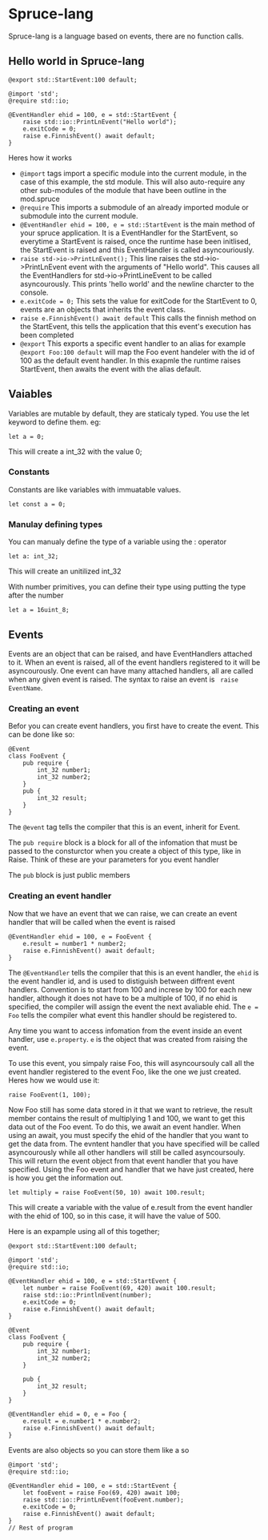 # Spruce-lang
Spruce-lang is a language based on events, there are no function calls.
## Hello world in Spruce-lang
```spruce
@export std::StartEvent:100 default;

@import 'std';
@require std::io;

@EventHandler ehid = 100, e = std::StartEvent {
    raise std::io::PrintLnEvent("Hello world");
    e.exitCode = 0;
    raise e.FinnishEvent() await default;
}
```

Heres how it works
- `@import` tags import a specific module into the current module, in the case of this example, the std module. This will also auto-require any other sub-modules of 
the module that have been outline in the mod.spruce
- `@require` This imports a submodule of an already imported module or submodule into the current module.
- `@EventHandler ehid = 100, e = std::StartEvent` is the main method of your spruce application. It is a EventHandler for the StartEvent, so everytime a StartEvent 
is 
raised, once the runtime hase been initlised, the StartEvent is raised and this EventHandler is called asyncouriously.
- `raise std->io->PrintLnEvent();` This line raises the std->io->PrintLnEvent event with the arguments of "Hello world". This causes all the EventHandlers for 
std->io->PrintLineEvent to be called 
asyncourously. This prints 'hello world' and the newline charcter to the console.
- `e.exitCode = 0;` This sets the value for exitCode for the StartEvent to 0, events are an objects that inherits the event class.
- `raise e.FinnishEvent() await default` This calls the finnish method on the StartEvent, this tells the application that this event's execution has been completed
- `@export` This exports a specific event handler to an alias for example `@export Foo:100 default` will map the Foo event handeler with the id of 100 as the 
default event handler. In this exapmle the runtime raises StartEvent, then awaits the event with the alias default.

## Vaiables 
Variables are mutable by default, they are staticaly typed. You use the let keyword to define them. eg:
```spruce
let a = 0;
```
This will create a int_32 with the value 0;

### Constants
Constants are like variables with immuatable values.
```spruce
let const a = 0;
```

### Manulay defining types
You can manualy define the type of a variable using the : operator
```spruce
let a: int_32;
```
This will create an unitilized int_32

With number primitives, you can define their type using putting the type after the number
```spruce
let a = 16uint_8;
```

## Events
Events are an object that can be raised, and have EventHandlers attached to it. When an event is raised, all of the event handlers registered to it will be 
asyncourously. One event can have many attached handlers, all are called when any given event is raised. The syntax to raise an event is ` raise EventName`.

### Creating an event
Befor you can create event handlers, you first have to create the event. This can be done like so:
```spruce
@Event
class FooEvent {
    pub require {
        int_32 number1;
        int_32 number2;
    }
    pub {
        int_32 result;
    }
}
```

The `@event` tag tells the compiler that this is an event, inherit for Event.

The `pub require` block is a block for all of the infomation that must be passed to the consturctor when you create a object of this type, like in Raise. Think 
of these are your parameters for you event handler

The `pub` block is just public members

### Creating an event handler
Now that we have an event that we can raise, we can create an event handler that will be called when the event is raised
```spruce
@EventHandler ehid = 100, e = FooEvent {
    e.result = number1 * number2;
    raise e.FinnishEvent() await default;
}
```
The `@EventHandler` tells the compiler that this is an event handler, the `ehid` is the event handler id, and is used to distiguish between diffrent event handlers. 
Convention is to start from 100 and increse by 100 for each new handler, although it does not have to be a multiple of 100, if no ehid is specified, the compiler 
will assign the event the next avaliable ehid. The `e = Foo` tells the compiler what event this handler should be registered to.

Any time you want to access infomation from the event inside an event handler, use `e.property`. `e` is the object that was created from raising the event.

To use this event, you simpaly raise Foo, this will asyncoursouly call all the event handler registered to the event Foo, like the one we just created. Heres how we 
would use it:

```spruce
raise FooEvent(1, 100);
```

Now Foo still has some data stored in it that we want to retrieve, the result member contains the result of multiplying 1 and 100, we want to get this data out of 
the Foo event. To do this, we await an event handler. When using an await, you must specify the ehid of the handler that you want to get the data from. The evntent 
handler that you have specified will be called asyncourously while all other handlers will still be called asyncoursouly. This will return the event object from 
that event handler that you have specified. Using the Foo event and handler that we have just created, here is how you get the information out.
```
let multiply = raise FooEvent(50, 10) await 100.result;
```
This will create a variable with the value of e.result from the event handler with the ehid of 100, so in this case, it will have the value of 500.

Here is an expample using all of this together;

```spruce
@export std::StartEvent:100 default;

@import 'std';
@require std::io;

@EventHandler ehid = 100, e = std::StartEvent {
    let number = raise FooEvent(69, 420) await 100.result;
    raise std::io::PrintlnEvent(number);
    e.exitCode = 0;
    raise e.FinnishEvent() await default;    
}

@Event
class FooEvent {
    pub require {
        int_32 number1;
        int_32 number2;
    }  

    pub {
        int_32 result;
    }
}

@EventHandler ehid = 0, e = Foo {
    e.result = e.number1 * e.number2;
    raise e.FinnishEvent() await default;
}
```

Events are also objects so you can store them like a so

```spruce
@import 'std';
@require std::io;

@EventHandler ehid = 100, e = std::StartEvent {
    let fooEvent = raise Foo(69, 420) await 100;
    raise std::io::PrintLnEvent(fooEvent.number);
    e.exitCode = 0;
    raise e.FinnishEvent() await default;    
}
// Rest of program
```
